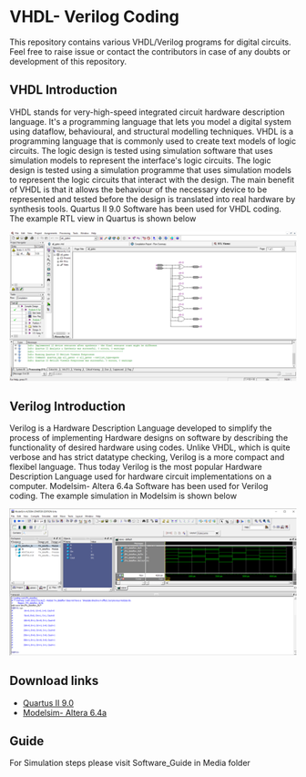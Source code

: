 # VHDL- Verilog Coding

This repository contains various VHDL/Verilog programs for digital circuits. Feel free to raise issue or contact the contributors in case of any doubts or development of this repository.

## VHDL Introduction
VHDL stands for very-high-speed integrated circuit hardware description language. It's a programming language that lets you model a digital system using dataflow, behavioural, and structural modelling techniques. VHDL is a programming language that is commonly used to create text models of logic circuits. The logic design is tested using simulation software that uses simulation models to represent the interface's logic circuits. The logic design is tested using a simulation programme that uses simulation models to represent the logic circuits that interact with the design. The main benefit of VHDL is that it allows the behaviour of the necessary device to be represented and tested before the design is translated into real hardware by synthesis tools.
Quartus II 9.0 Software has been used for VHDL coding. The example RTL view in Quartus is shown below

![](Media/RTL_view.png)

## Verilog Introduction
Verilog is a Hardware Description Language developed to simplify the process of implementing Hardware designs on software by describing the functionality of desired hardware using codes. Unlike VHDL, which is quite verbose and has strict datatype checking, Verilog is a more compact and flexibel language. Thus today Verilog is the most popular Hardware Description Language used for hardware circuit implementations on a computer.
Modelsim- Altera 6.4a Software has been used for Verilog coding. The example simulation in Modelsim is shown below

![](Media/FA_dataflow_sim.png)


## Download links
* [Quartus II 9.0](https://fpgasoftware.intel.com/13.0sp1/?edition=web)
* [Modelsim- Altera 6.4a](https://drive.google.com/uc?id=1bRwvnQrGw0gavGml-SpD0AZFAumdPXTg&export=download)

## Guide
For Simulation steps please visit Software_Guide in Media folder
